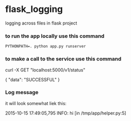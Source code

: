 # flask_logging
logging across files in flask project

### to run the app locally use this command 

    PYTHONPATH=. python app.py runserver


### to make a call to the service use this command

  curl -X GET "localhost:5000/v1/status"

  {
    "data": "SUCCESSFUL"
  }
  
### Log message

it will look somewhat liek this:

 2015-10-15 17:49:05,795 INFO: hi [in /tmp/app/helper.py:5]
 
